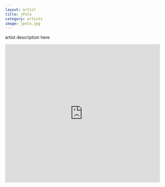 ```yaml
---
layout: artist
title: jPolo
category: artists
image: jpolo.jpg
---
```

<p>artist description here</p>
<iframe width="100%" height="450" scrolling="no" frameborder="no" src="https://w.soundcloud.com/player/?url=https%3A//api.soundcloud.com/users/2537404&amp;color=999999&amp;auto_play=false&amp;hide_related=true&amp;show_artwork=false"></iframe>
